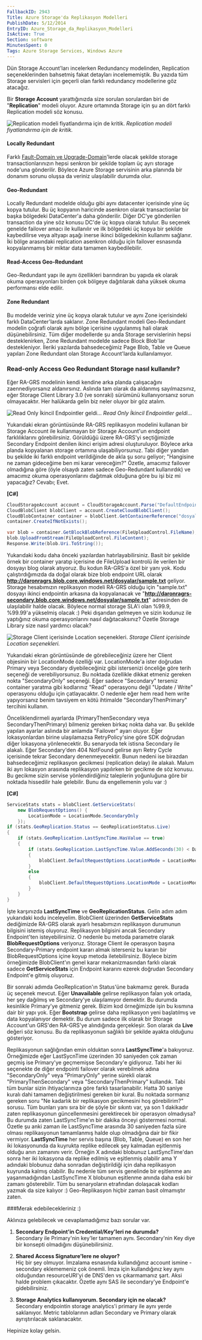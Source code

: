 ```yaml
---
FallbackID: 2943
Title: Azure Storage'da Replikasyon Modelleri
PublishDate: 5/12/2014
EntryID: Azure_Storage_da_Replikasyon_Modelleri
IsActive: True
Section: software
MinutesSpent: 0
Tags: Azure Storage Services, Windows Azure
---
```

Dün Storage Account'ları incelerken Redundancy modelinden, Replication seçeneklerinden bahsetmiş fakat detayları incelememiştik. Bu yazıda tüm Storage servisleri için geçerli olan farklı redundancy modellerine göz atacağız.Bir **Storage Account** yarattığınızda size sorulan sorulardan biri de "**Replication**" modeli oluyor. Azure ortamında Storage için şu an dört farklı Replication modeli söz konusu.![Replication modeli fiyatlandırma için de kritik.](http://blob.daron.yondem.com/assets/2943/blob_ragrs.png)*Replication modeli fiyatlandırma için de kritik.*#### Locally Redundant  Farklı [Fault-Domain ve Upgrade-Domain](http://daron.yondem.com/software/post/Fault_ve_Update_Domain_SDK2_2)'lerde olacak şekilde storage transactionlarınızın hepsi senkron bir şekilde toplam üç ayrı storage node'una gönderilir. Böylece Azure Storage servisinin arka planında bir donanım sorunu oluşsa da veriniz ulaşılabilir durumda olur.#### Geo-Redundant  Locally Redundant modelde olduğu gibi aynı datacenter içerisinde yine üç kopya tutulur. Bu üç kopyanın haricinde asenkron olarak transactionlar bir başka bölgedeki DataCenter'a daha gönderilir. Diğer DC'ye gönderilen transaction da yine söz konusu DC'de üç kopya olarak tutulur. Bu seçenek genelde failover amacı ile kullanılır ve ilk bölgedeki üç kopya bir şekilde kaybedilirse veya altyapı aşağı inerse ikinci bölgedekinin kullanımı sağlanır. İki bölge arasındaki replication asenkron olduğu için failover esnasında kopyalanmamış bir miktar data tamamen kaybedilebilir.#### Read-Access Geo-Redundant  Geo-Redundant yapı ile aynı özellikleri barındıran bu yapıda ek olarak okuma operasyonları birden çok bölgeye dağıtılarak daha yüksek okuma performansı elde edilir.#### Zone Redundant  Bu modelde veriniz yine üç kopya olarak tutulur ve aynı Zone içerisindeki farklı DataCenter'larda saklanır. Zone Redundant modeli Geo-Redundant modelin çoğrafi olarak aynı bölge içerisine uygulanmış hali olarak düşünebilirsiniz. Tüm diğer modellerde şu anda Storage servislerinin hepsi desteklenirken, Zone Redundant modelde sadece Block Blob'lar destekleniyor. İleriki yazılarda bahsedeceğimiz Page Blob, Table ve Queue yapıları Zone Redundant olan Storage Account'larda kullanılamıyor.### Read-only Access Geo Redundant Storage nasıl kullanılır?Eğer RA-GRS modelinin kendi kendine arka planda çalışacağını zaennediyorsanız aldanırsınız. Aslında tam olarak da aldanmış sayılmazsınız, eğer Storage Client Library 3.0 (ve sonraki) sürümünü kullanıyorsanız sorun olmayacaktır. Her halükarda gelin biz neler oluyor bir göz atalım. ![Read Only İkincil Endpointler geldi...](http://blob.daron.yondem.com/assets/2943/blob_ragrs_2.png)*Read Only İkincil Endpointler geldi...*Yukarıdaki ekran görüntüsünde RA-GRS replikasyon modelini kullanan bir Storage Account ile kullanmayan bir Storage Account'un endpoint farklılıklarını görebilirsiniz. Görüldüğü üzere RA-GRS'yi seçtiğimizde Secondary Endpoint denilen ikinci erişim adresi oluşturuluyor. Böylece arka planda kopyalanan storage ortamına ulaşabiliyorsunuz. Tabi diğer yandan bu şekilde iki farklı endpoint verildiğinde de akla şu soru geliyor; "Hangisine ne zaman gideceğime ben mi karar vereceğim?" Özetle, amacımız failover olmadığına göre (öyle olsaydı zaten sadece Geo-Redundant kullanırdık) ve amacımız okuma operasyonlarını dağıtmak olduğuna göre bu işi biz mi yapacağız? Cevabı; Evet.**[C#]**```csCloudStorageAccount account = CloudStorageAccount.Parse("DefaultEndpointsProtocol=http;AccountName=daronragrs;AccountKey=DRxxxaPXg==;");CloudBlobClient blobClient = account.CreateCloudBlobClient();CloudBlobContainer container = blobClient.GetContainerReference("dosyalar");container.CreateIfNotExists();var blob = container.GetBlockBlobReference(FileUploadControl.FileName);blob.UploadFromStream(FileUploadControl.FileContent);Response.Write(blob.Uri.ToString());```Yukarıdaki kodu daha önceki yazılardan hatırlayabilirsiniz. Basit bir şekilde örnek bir container yaratıp içerisine de FileUpload kontrolü ile verilen bir dosyayı blog olarak atıyoruz. Bu kodun RA-GRS'a özel bir yanı yok. Kodu çalıştırdığımızda da doğal olarak bize blob endpoint URL olarak **http://daronragrs.blob.core.windows.net/dosyalar/sample.txt** geliyor. Storage hesabımızın replikasyon modeli RA-GRS olduğu için "sample.txt" dosyayı ikinci endpointin arkasına da kopyalanacak ve "**http://daronragrs-secondary.blob.core.windows.net/dosyalar/sample.txt**" adresinden de ulaşılabilir halde olacak. Böylece normal storage SLA'i olan %99.9, %99.99'a yükselmiş olacak :) Peki dışarıdan gelmeyen ve sizin kodunuz ile yaptığınız okuma operasyonlarını nasıl dağıtacaksınız? Özetle Storage Library size nasıl yardımcı olacak?![Storage Client içerisinde Location seçenekleri.](http://blob.daron.yondem.com/assets/2943/blob_ragrs_3.png)*Storage Client içerisinde Location seçenekleri.*Yukarıdaki ekran görüntüsünde de görebileceğiniz üzere her Client objesinin bir LocationMode özelliği var. LocationMode'a ister doğrudan Primary veya Secondary diyebileceğiniz gibi istersenizi önceliğe göre terih seçeneği de verebiliyorsunuz. Bu noktada özellikle dikkat etmeniz gereken nokta "SecondaryOnly" seçeneği. Eğer sadece "Secondary" terseniz container yaratma gibi kodlarınız "Read" operasyonu değil "Update / Write" operasyonu olduğu için çatlayacaktır. O nedenle eğer hem read hem write yapıyorsanız benim tavsiyem en kötü ihtimalde "SecondaryThenPrimary" tercihini kullanın.Önceliklendirmeli ayarlarda (PrimaryThenSecondary veya SecondaryThenPrimary) bilmeniz gereken birkaç nokta daha var. Bu şekilde yapılan ayarlar aslında bir anlamda "Failover" ayarı oluyor. Eğer lokasyonlardan birine ulaşılamazsa RetryPolicy'sine göre SDK doğrudan diğer lokasyona yönlenecektir. Bu senaryoda tek istisna Secondary ile alakalı. Eğer Secondary'den 404 NotFound gelirse ayrı Retry Cycle içerisinde tekrar Secondary denenmeyecektir. Bunun nedeni ise birazdan bahsedeceğimiz replikasyon gecikmesi (replication delay) ile alakalı. Malum iki ayrı lokasyon arasında replikasyon yapılırken bir gecikme de söz konusu. Bu gecikme sizin servise yönlendirdiğiniz taleplerin yoğunluğuna göre bir noktada hissedilir hale gelebilir. Bunu da engellemenin yolu var :)**[C#]**```csServiceStats stats = blobClient.GetServiceStats(    new BlobRequestOptions() {         LocationMode = LocationMode.SecondaryOnly     });if (stats.GeoReplication.Status == GeoReplicationStatus.Live){    if (stats.GeoReplication.LastSyncTime.HasValue == true)    {        if (stats.GeoReplication.LastSyncTime.Value.AddSeconds(30) < DateTime.UtcNow)        {            blobClient.DefaultRequestOptions.LocationMode = LocationMode.PrimaryThenSecondary;        }        else        {            blobClient.DefaultRequestOptions.LocationMode = LocationMode.SecondaryThenPrimary;        }    }} ```İşte karşınızda **LastSyncTime** ve **GeoReplicationStatus**. Gelin adım adım yukarıdaki kodu inceleyelim. BlobClient üzerinden **GetServiceStats** dediğimizde RA-GRS olarak ayarlı hesabımızın replikasyon durumunun bilgisini istemiş oluyoruz. Replikasyon bilgisini ancak Secondary Endpoint'ten isteyebilirsiniz. O nedenle bu metoda parametre olarak **BlobRequestOptions** veriyoruz. Storage Client ile operasyon başına Secondary-Primary endpoint kararı almak isterseniz bu kararı bir BlobRequestOptions içine koyup metoda iletebilirsiniz. Böylece bizim örneğimizde BlobClient'ın genel karar mekanizmasından farklı olarak sadece **GetServiceStats** için Endpoint kararını ezerek doğrudan Secondary Endpoint'e gitmiş oluyoruz. Bir sonraki adımda GeoReplication'ın Status'üne bakmamız gerek. Burada üç seçenek mevcut. Eğer **Unavailable** gelirse replikasyon falan yok ortada, her şey dağılmış ve Secondary'ye ulaşılamıyor demektir. Bu durumda kesinlikle Primary'ye gitmeniz gerek. Bizim kod örneğimizde işin bu kısmına dair bir yapı yok. Eğer **Bootstrap** gelirse daha replikasyon yeni başlatılmış ve data kopyalanıyor demektir. Bu durum sadece ilk olarak bir Storage Account'un GRS'den RA-GRS'ye alındığında gerçekleşir. Son olarak da **Live** değeri söz konusu. Bu da replikasyonun sağlıklı bir şekilde ayakta olduğunu gösteriyor. Replikasyonun sağlığından emin olduktan sonra **LastSyncTime**'a bakıyoruz. Örneğimizde eğer LastSycnTime üzerinden 30 saniyeden çok zaman geçmiş ise Primary'ye geçmemişse Secondary'e gidiyoruz. Tabi her iki seçenekte de diğer endpointi failover olarak verebilmek adına "SecondaryOnly" veya "PrimaryOnly" yerine sürekli olarak "PrimaryThenSecondary" veya "SecondaryThenPrimary" kullandık. Tabi tüm bunlar sizin ihtiyaçlarınıza göre farklı tasarlanabilir. Hatta 30 saniye kuralı dahi tamamen değiştirilmesi gereken bir kural. Bu noktada sormanız gereken soru "Ne kadarlık bir replikasyon gecikmesini hoş görebilirim?" sorusu. Tüm bunları yanı sıra bir de şöyle bir sıkıntı var, ya son 1 dakikadır zaten replikasyonun güncellenmesini gerektirecek bir operasyon olmadıysa? Bu durumda zaten LastSyncTime'ın bir dakika önceyi göstermesi normal. Özetle şu anki zaman ile LastSyncTime arasında 30 saniyeden fazla süre olması replikasyonun tamamlanmış halde olup olmadığına dair bir fikir vermiyor. **LastSyncTime** her servis başına (Blob, Table, Queue) en son her iki lokasyonunda da kuyrukta replike edilecek şey kalmadan eşitlenmiş olduğu anın zamanını verir. Örneğin X adındaki blobunuz LastSyncTime'dan sonra her iki lokasyona da replike edilmiş ve eşitlenmiş olabilir ama Y adındaki blobunuz daha sonradan değiştirildiği için daha replikasyon kuyrunda kalmış olabilir. Bu nedenle tüm servis genelinde bir eşitlenme anı yaşanmadığından LastSyncTime X blobunun eşitlenme anında daha eski bir zamanı gösterebilir. Tüm bu senaryoların etrafından dolaşacak kodları yazmak da size kalıyor :) Geo-Replikasyon hiçbir zaman basit olmamıştır zaten.###Merak edebilecekleriniz :)Aklınıza gelebilecek ve cevaplamadığımız bazı sorular var. 1. **Secondary Endpoint'in Credential/Key'leri ne durumda?**  Secondary ile Primary'nin key'ler tamamen aynı. Secondary'nin Key diye bir konsepti olmadığını düşünebilirsiniz.2. **Shared Access Signature'lere ne oluyor?**  Hiç bir şey olmuyor. İmzalama esnasında kullandığınız account ismine -secondary eklememeniz çok önemli. İmza için kullandığınız key aynı olduğundan resourceURI'yi de DNS'den vs çıkarmamanız şart. Aksi halde problem çıkacaktır. Özetle aynı SAS ile secondary'ye Endpoint'e gidebilirsiniz.3. **Storage Analytics kullanıyorum. Secondary için ne olacak?**   Secondary endpointin storage analytics'i primary ile aynı yerde saklanıyor. Metric tablolarının adları Secondary ve Primary olarak ayrıştırılacak saklanacaktır.Hepinize kolay gelsin.
